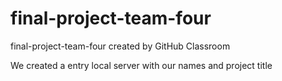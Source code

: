 # final-project-team-four
final-project-team-four created by GitHub Classroom

We created a entry local server with our names and project title
